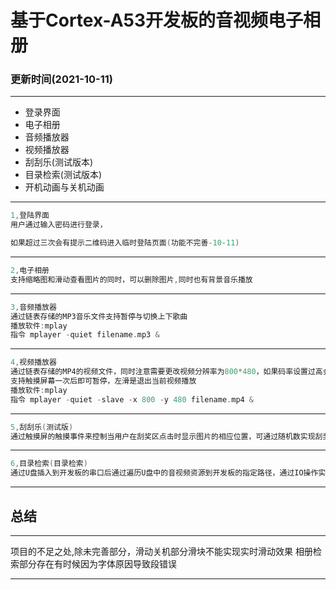 # 基于Cortex-A53开发板的音视频电子相册

### 更新时间(2021-10-11)

***
- 登录界面
- 电子相册
- 音频播放器
- 视频播放器
- 刮刮乐(测试版本)
- 目录检索(测试版本)
- 开机动画与关机动画
***

```C
1,登陆界面
用户通过输入密码进行登录，

如果超过三次会有提示二维码进入临时登陆页面(功能不完善-10-11)

```
***

```C
2,电子相册
支持缩略图和滑动查看图片的同时，可以删除图片,同时也有背景音乐播放

```
***
```C
3,音频播放器
通过链表存储的MP3音乐文件支持暂停与切换上下歌曲
播放软件:mplay
指令 mplayer -quiet filename.mp3 & 

```
***
```C
4,视频播放器
通过链表存储的MP4的视频文件，同时注意需要更改视频分辨率为800*480，如果码率设置过高会导致播放器速度会慢，这时可通过调整源视频的播放速度
支持触摸屏幕一次后即可暂停，左滑是退出当前视频播放
播放软件:mplay
指令 mplayer -quiet -slave -x 800 -y 480 filename.mp4 & 

```
***

```C
5,刮刮乐(测试版)
通过触摸屏的触摸事件来控制当用户在刮奖区点击时显示图片的相应位置，可通过随机数实现刮奖区背景图片随机以及所获取触摸到的矩阵区域内的位置中进行
```
***
```C
6,目录检索(目录检索)
通过U盘插入到开发板的串口后通过遍历U盘中的音视频资源到开发板的指定路径，通过IO操作实现将 /mnt/udisk中的u盘资源拷贝至开发板中
```
***

## 总结
***
项目的不足之处,除未完善部分，滑动关机部分滑块不能实现实时滑动效果
相册检索部分存在有时候因为字体原因导致段错误


***

